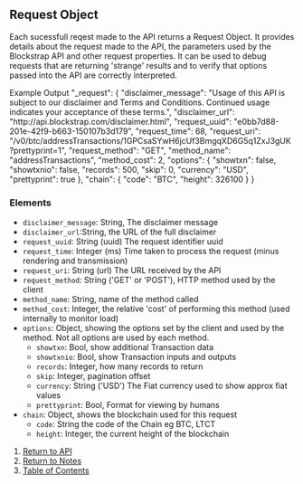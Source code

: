 ## Request Object


Each sucessfull reqest made to the API returns a Request Object. It provides details about the request made to
the API, the parameters used by the Blockstrap API and other request properties. It can be used to debug requests
that are returning 'strange' results and to verify that options passed into the API are correctly interpreted.

Example Output
    "_request": {
            "disclaimer_message": "Usage of this API is subject to our disclaimer and Terms and Conditions. Continued usage indicates your acceptance of these terms.",
            "disclaimer_url": "http:\/\/api.blockstrap.com\/disclaimer.html",
            "request_uuid": "e0bb7d88-201e-42f9-b663-150107b3d179",
            "request_time": 68,
            "request_uri": "\/v0\/btc\/addressTransactions\/1GPCsaSYwH6jcUf3BmgqXD6G5q1ZxJ3gUK?prettyprint=1",
            "request_method": "GET",
            "method_name": "addressTransactions",
            "method_cost": 2,
            "options": {
                "showtxn": false,
                "showtxnio": false,
                "records": 500,
                "skip": 0,
                "currency": "USD",
                "prettyprint": true
            },
            "chain": {
                "code": "BTC",
                "height": 326100
            }
        }

### Elements
* `disclaimer_message`: String, The disclaimer message
* `disclaimer_url`:String, the URL of the full disclaimer
* `request_uuid`: String (uuid) The request identifier uuid
* `request_time`: Integer (ms) Time taken to process the request (minus rendering and transmission)
* `request_uri`: String (url) The URL received by the API
* `request_method`: String ('GET' or 'POST'), HTTP method used by the client
* `method_name`: String, name of the method called
* `method_cost`: Integer, the relative 'cost' of performing this method (used internally to monitor load)
* `options`: Object, showing the options set by the client and used by the method. Not all options are used by each method.
    * `showtxn`: Bool, show additional Transaction data
    * `showtxnio`: Bool, show Transaction inputs and outputs
    * `records`: Integer, how many records to return
    * `skip`: Integer, pagination offset
    * `currency`: String ('USD') The Fiat currency used to show approx fiat values
    * `prettyprint`: Bool, Format for viewing by humans
* `chain`: Object, shows the blockchain used for this request
    * `code`: String the code of the Chain eg BTC, LTCT
    * `height`: Integer, the current height of the blockchain



1. [Return to API](../../../)
1. [Return to Notes](../)
1. [Table of Contents](../../../../)
